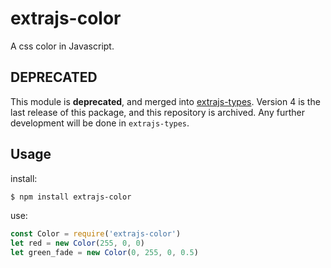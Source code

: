# extrajs-color
A css color in Javascript.

## DEPRECATED
This module is **deprecated**, and merged into [extrajs-types](https://github.com/chharvey/extrajs-types).
Version 4 is the last release of this package, and this repository is archived.
Any further development will be done in `extrajs-types`.

## Usage

install:
```bash
$ npm install extrajs-color
```
use:
```js
const Color = require('extrajs-color')
let red = new Color(255, 0, 0)
let green_fade = new Color(0, 255, 0, 0.5)
```
